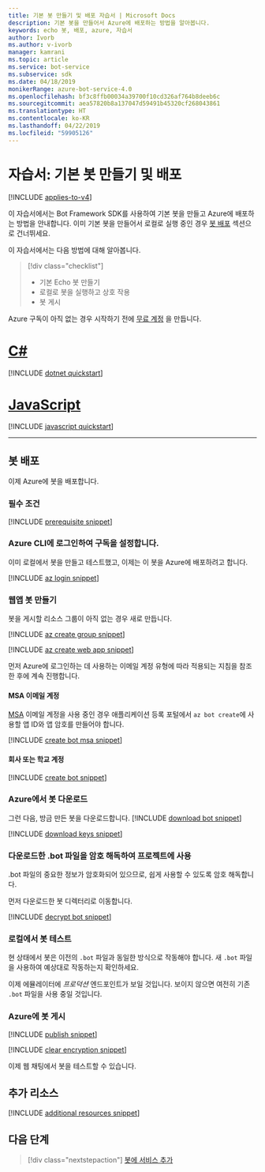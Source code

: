 ```yaml
---
title: 기본 봇 만들기 및 배포 자습서 | Microsoft Docs
description: 기본 봇을 만들어서 Azure에 배포하는 방법을 알아봅니다.
keywords: echo 봇, 배포, azure, 자습서
author: Ivorb
ms.author: v-ivorb
manager: kamrani
ms.topic: article
ms.service: bot-service
ms.subservice: sdk
ms.date: 04/18/2019
monikerRange: azure-bot-service-4.0
ms.openlocfilehash: bf3c8ffb00034a39700f10cd326af764b8deeb6c
ms.sourcegitcommit: aea57820b8a137047d59491b45320cf268043861
ms.translationtype: HT
ms.contentlocale: ko-KR
ms.lasthandoff: 04/22/2019
ms.locfileid: "59905126"
---
```

# <a name="tutorial-create-and-deploy-a-basic-bot"></a>자습서: 기본 봇 만들기 및 배포

[!INCLUDE [applies-to-v4](../includes/applies-to.md)]

이 자습서에서는 Bot Framework SDK를 사용하여 기본 봇을 만들고 Azure에 배포하는 방법을 안내합니다. 이미 기본 봇을 만들어서 로컬로 실행 중인 경우 [봇 배포](#deploy-your-bot) 섹션으로 건너뛰세요.

이 자습서에서는 다음 방법에 대해 알아봅니다.

> [!div class="checklist"]
> * 기본 Echo 봇 만들기
> * 로컬로 봇을 실행하고 상호 작용
> * 봇 게시

Azure 구독이 아직 없는 경우 시작하기 전에 [무료 계정](https://azure.microsoft.com/free/?WT.mc_id=A261C142F) 을 만듭니다.

# <a name="ctabcsharp"></a>[C#](#tab/csharp)

[!INCLUDE [dotnet quickstart](~/includes/quickstart-dotnet.md)]

# <a name="javascripttabjavascript"></a>[JavaScript](#tab/javascript)

[!INCLUDE [javascript quickstart](~/includes/quickstart-javascript.md)]

---

## <a name="deploy-your-bot"></a>봇 배포

이제 Azure에 봇을 배포합니다.

### <a name="prerequisites"></a>필수 조건

[!INCLUDE [prerequisite snippet](~/includes/deploy/snippet-prerequisite.md)]

### <a name="login-to-azure-cli-and-set-your-subscription"></a>Azure CLI에 로그인하여 구독을 설정합니다.

이미 로컬에서 봇을 만들고 테스트했고, 이제는 이 봇을 Azure에 배포하려고 합니다.

[!INCLUDE [az login snippet](~/includes/deploy/snippet-az-login.md)]

### <a name="create-a-web-app-bot"></a>웹앱 봇 만들기

봇을 게시할 리소스 그룹이 아직 없는 경우 새로 만듭니다.

[!INCLUDE [az create group snippet](~/includes/deploy/snippet-az-create-group.md)]

[!INCLUDE [az create web app snippet](~/includes/deploy/snippet-create-web-app.md)]

먼저 Azure에 로그인하는 데 사용하는 이메일 계정 유형에 따라 적용되는 지침을 참조한 후에 계속 진행합니다.

#### <a name="msa-email-account"></a>MSA 이메일 계정

[MSA](https://en.wikipedia.org/wiki/Microsoft_account) 이메일 계정을 사용 중인 경우 애플리케이션 등록 포털에서 `az bot create`에 사용할 앱 ID와 앱 암호를 만들어야 합니다.

[!INCLUDE [create bot msa snippet](~/includes/deploy/snippet-create-bot-msa.md)]

#### <a name="business-or-school-account"></a>회사 또는 학교 계정

[!INCLUDE [create bot snippet](~/includes/deploy/snippet-create-bot.md)]

### <a name="download-the-bot-from-azure"></a>Azure에서 봇 다운로드

그런 다음, 방금 만든 봇을 다운로드합니다. 
[!INCLUDE [download bot snippet](~/includes/deploy/snippet-download-bot.md)]

[!INCLUDE [download keys snippet](~/includes/snippet-abs-key-download.md)]

### <a name="decrypt-the-downloaded-bot-file-and-use-in-your-project"></a>다운로드한 .bot 파일을 암호 해독하여 프로젝트에 사용

.bot 파일의 중요한 정보가 암호화되어 있으므로, 쉽게 사용할 수 있도록 암호 해독합니다. 

먼저 다운로드한 봇 디렉터리로 이동합니다.

[!INCLUDE [decrypt bot snippet](~/includes/deploy/snippet-decrypt-bot.md)]

### <a name="test-your-bot-locally"></a>로컬에서 봇 테스트

현 상태에서 봇은 이전의 `.bot` 파일과 동일한 방식으로 작동해야 합니다. 새 `.bot` 파일을 사용하여 예상대로 작동하는지 확인하세요.

이제 에뮬레이터에 *프로덕션* 엔드포인트가 보일 것입니다. 보이지 않으면 여전히 기존 `.bot` 파일을 사용 중일 것입니다.

### <a name="publish-your-bot-to-azure"></a>Azure에 봇 게시

<!-- TODO: re-encrypt your .bot file? -->

[!INCLUDE [publish snippet](~/includes/deploy/snippet-publish.md)]

<!-- TODO: If we tell them to re-encrypt, this step is not necessary. -->

[!INCLUDE [clear encryption snippet](~/includes/deploy/snippet-clear-encryption.md)]

이제 웹 채팅에서 봇을 테스트할 수 있습니다.

## <a name="additional-resources"></a>추가 리소스

[!INCLUDE [additional resources snippet](~/includes/deploy/snippet-additional-resources.md)]

## <a name="next-steps"></a>다음 단계
> [!div class="nextstepaction"]
> [봇에 서비스 추가](bot-builder-tutorial-add-qna.md)

